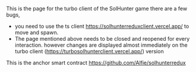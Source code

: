 This is the page for the turbo client of the SolHunter game there are a few bugs, 
- you need to use the ts client https://solhunterreduxclient.vercel.app/ to move and spawn.
- The page mentioned above needs to be closed and reopened for every interaction. however changes are displayed almost immediately on the turbo client (https://turbosolhunterclient.vercel.app/) version

This is the anchor smart contract https://github.com/Alfie/solhunterredux
